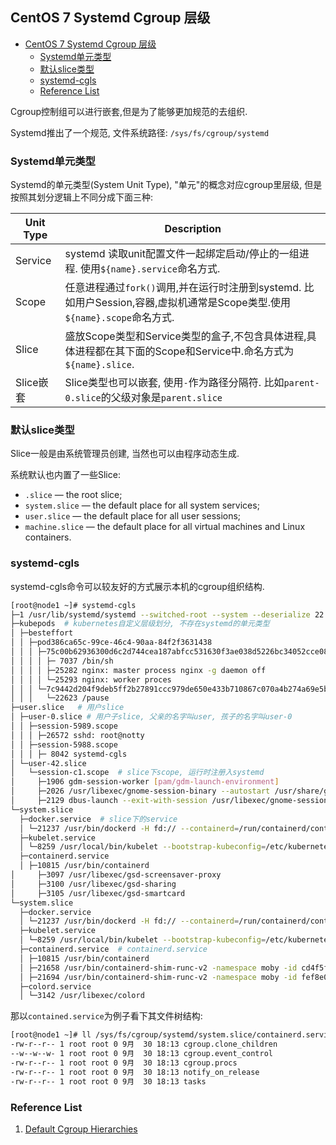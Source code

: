 ## CentOS 7 Systemd Cgroup 层级
<!-- TOC -->

- [CentOS 7 Systemd Cgroup 层级](#centos-7-systemd-cgroup-层级)
  - [Systemd单元类型](#systemd单元类型)
  - [默认slice类型](#默认slice类型)
  - [systemd-cgls](#systemd-cgls)
  - [Reference List](#reference-list)

<!-- /TOC -->
Cgroup控制组可以进行嵌套,但是为了能够更加规范的去组织.

Systemd推出了一个规范, 文件系统路径: `/sys/fs/cgroup/systemd`


### Systemd单元类型

Systemd的单元类型(System Unit Type), "单元"的概念对应cgroup里层级, 但是按照其划分逻辑上不同分成下面三种:

Unit Type | Description
-----|------
Service | systemd 读取unit配置文件一起绑定启动/停止的一组进程. 使用`${name}.service`命名方式. 
Scope | 任意进程通过`fork()`调用,并在运行时注册到systemd. 比如用户Session,容器,虚拟机通常是Scope类型.使用`${name}.scope`命名方式.
Slice | 盛放Scope类型和Service类型的盒子,不包含具体进程,具体进程都在其下面的Scope和Service中.命名方式为`${name}.slice`. 
 Slice嵌套 | Slice类型也可以嵌套, 使用`-`作为路径分隔符. 比如`parent-0.slice`的父级对象是`parent.slice`


### 默认slice类型

Slice一般是由系统管理员创建, 当然也可以由程序动态生成.

系统默认也内置了一些Slice:

- `.slice` — the root slice;
- `system.slice` — the default place for all system services;
- `user.slice` — the default place for all user sessions;
- `machine.slice` — the default place for all virtual machines and Linux containers.


### systemd-cgls

systemd-cgls命令可以较友好的方式展示本机的cgroup组织结构.

```bash
[root@node1 ~]# systemd-cgls
├─1 /usr/lib/systemd/systemd --switched-root --system --deserialize 22  # .slice - 根slice
├─kubepods  # kubernetes自定义层级划分, 不存在systemd的单元类型
│ ├─besteffort
│ │ ├─pod386ca65c-99ce-46c4-90aa-84f2f3631438
│ │ │ ├─75c00b62936300d6c2d744cea187abfcc531630f3ae038d5226bc34052cce08e
│ │ │ │ ├─ 7037 /bin/sh
│ │ │ │ ├─25282 nginx: master process nginx -g daemon off
│ │ │ │ └─25293 nginx: worker proces
│ │ │ └─7c9442d204f9deb5ff2b27891ccc979de650e433b710867c070a4b274a69e5b9
│ │ │   └─22623 /pause
├─user.slice   # 用户slice
│ ├─user-0.slice # 用户子slice, 父亲的名字叫user, 孩子的名字叫user-0
│ │ ├─session-5989.scope
│ │ │ ├─26572 sshd: root@notty
│ │ ├─session-5988.scope
│ │ │ ├─ 8042 systemd-cgls
│ └─user-42.slice
│   └─session-c1.scope  # slice下scope, 运行时注册入systemd
│     ├─1906 gdm-session-worker [pam/gdm-launch-environment]
│     ├─2026 /usr/libexec/gnome-session-binary --autostart /usr/share/gdm/greeter/autostart
│     ├─2129 dbus-launch --exit-with-session /usr/libexec/gnome-session-binary --autostart /usr/share/gdm/greeter/autostart
└─system.slice
  ├─docker.service  # slice下的service 
  │ └─21237 /usr/bin/dockerd -H fd:// --containerd=/run/containerd/containerd.sock # service下的进程
  ├─kubelet.service
  │ └─8259 /usr/local/bin/kubelet --bootstrap-kubeconfig=/etc/kubernetes/bootstrap-kubelet.conf --kubeconfig=/etc/kubernetes/kubelet.conf --
  ├─containerd.service
  │ ├─10815 /usr/bin/containerd
│     ├─3097 /usr/libexec/gsd-screensaver-proxy
│     ├─3100 /usr/libexec/gsd-sharing
│     ├─3105 /usr/libexec/gsd-smartcard
└─system.slice
  ├─docker.service
  │ └─21237 /usr/bin/dockerd -H fd:// --containerd=/run/containerd/containerd.sock
  ├─kubelet.service
  │ └─8259 /usr/local/bin/kubelet --bootstrap-kubeconfig=/etc/kubernetes/bootstrap-kubelet.conf --kubeconfig=/etc/kubernetes/kubelet.conf --
  ├─containerd.service  # containerd.service
  │ ├─10815 /usr/bin/containerd   
  │ ├─21658 /usr/bin/containerd-shim-runc-v2 -namespace moby -id cd4f5f588b0d70a63b9945309135a372f4b5ae94af4dadbd2bf794eb94d24225 -address / # 每个容器进程, 模式是"PID: 启动命令"
  │ ├─21694 /usr/bin/containerd-shim-runc-v2 -namespace moby -id fef8e0c5e2d745dd736f788aba0170bb85cc0e40e293331b194d60599f7d028f -address /
  ├─colord.service
  │ └─3142 /usr/libexec/colord

```

那以`contained.service`为例子看下其文件树结构:

```bash
[root@node1 ~]# ll /sys/fs/cgroup/systemd/system.slice/containerd.service/
-rw-r--r-- 1 root root 0 9月  30 18:13 cgroup.clone_children
--w--w--w- 1 root root 0 9月  30 18:13 cgroup.event_control
-rw-r--r-- 1 root root 0 9月  30 18:13 cgroup.procs
-rw-r--r-- 1 root root 0 9月  30 18:13 notify_on_release
-rw-r--r-- 1 root root 0 9月  30 18:13 tasks

```

### Reference List 

1. [Default Cgroup Hierarchies](https://access.redhat.com/documentation/en-us/red_hat_enterprise_linux/7/html/resource_management_guide/sec-default_cgroup_hierarchies)


